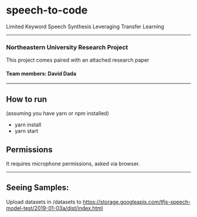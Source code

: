 # speech-to-code
Limited Keyword Speech Synthesis Leveraging Transfer Learning

---

### Northeastern University Research Project
This project comes paired with an attached research paper
 
#### Team members: David Dada

--- 
## How to run
(assuming you have yarn or npm installed)  
* yarn install  
* yarn start

## Permissions
It requires microphone permissions, asked via browser.

---

## Seeing Samples:
Upload datasets in /datasets to https://storage.googleapis.com/tfjs-speech-model-test/2019-01-03a/dist/index.html